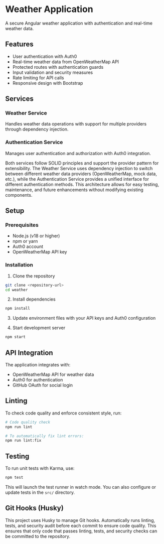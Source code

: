 # Weather Application

A secure Angular weather application with authentication and real-time weather data.

## Features

- User authentication with Auth0
- Real-time weather data from OpenWeatherMap API
- Protected routes with authentication guards
- Input validation and security measures
- Rate limiting for API calls
- Responsive design with Bootstrap

## Services

### Weather Service
Handles weather data operations with support for multiple providers through dependency injection.

### Authentication Service
Manages user authentication and authorization with Auth0 integration.

Both services follow SOLID principles and support the provider pattern for extensibility. The Weather Service uses dependency injection to switch between different weather data providers (OpenWeatherMap, mock data, etc.), while the Authentication Service provides a unified interface for different authentication methods. This architecture allows for easy testing, maintenance, and future enhancements without modifying existing components.

## Setup

### Prerequisites

- Node.js (v18 or higher)
- npm or yarn
- Auth0 account
- OpenWeatherMap API key

### Installation

1. Clone the repository
```bash
git clone <repository-url>
cd weather
```

2. Install dependencies
```bash
npm install
```

3. Update environment files with your API keys and Auth0 configuration

4. Start development server
```bash
npm start
```

## API Integration

The application integrates with:
- OpenWeatherMap API for weather data
- Auth0 for authentication
- GitHub OAuth for social login

## Linting

To check code quality and enforce consistent style, run:

```bash
# Code quality check
npm run lint

# To automatically fix lint errors:
npm run lint:fix
```

## Testing

To run unit tests with Karma, use:

```bash
npm test
```

This will launch the test runner in watch mode. You can also configure or update tests in the `src/` directory.

## Git Hooks (Husky)

This project uses Husky to manage Git hooks. Automatically runs linting, tests, and security audit before each commit to ensure code quality. This ensures that only code that passes linting, tests, and security checks can be committed to the repository.

